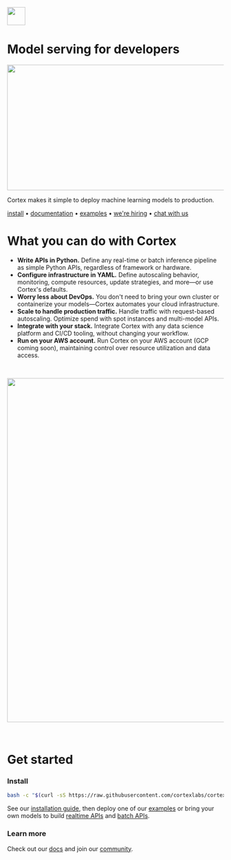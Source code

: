 <!-- Delete on release branches -->
<img src='https://s3-us-west-2.amazonaws.com/cortex-public/logo.png' height='42'>

<br>

# Model serving for developers

<img src="https://uploads-ssl.webflow.com/5f6030ed637ab64288922cff/5f6ba3b8a56985d25e9dfe8b_deploy-cli-p-1080.png" width="537" height="292">

<br>


Cortex makes it simple to deploy machine learning models to production.

<!-- Delete on release branches -->
<!-- CORTEX_VERSION_README_MINOR -->

[install](https://docs.cortex.dev/install) • [documentation](https://docs.cortex.dev) • [examples](https://github.com/cortexlabs/cortex/tree/0.20/examples) • [we're hiring](https://angel.co/cortex-labs-inc/jobs) • [chat with us](https://gitter.im/cortexlabs/cortex)


# What you can do with Cortex

* **Write APIs in Python.** Define any real-time or batch inference pipeline as simple Python APIs, regardless of framework or hardware.
* **Configure infrastructure in YAML.** Define autoscaling behavior, monitoring, compute resources, update strategies, and more—or use Cortex's defaults.
* **Worry less about DevOps.** You don't need to bring your own cluster or containerize your models—Cortex automates your cloud infrastructure.
* **Scale to handle production traffic.** Handle traffic with request-based autoscaling. Optimize spend with spot instances and multi-model APIs.
* **Integrate with your stack.** Integrate Cortex with any data science platform and CI/CD tooling, without changing your workflow.
* **Run on your AWS account.** Run Cortex on your AWS account (GCP coming soon), maintaining control over resource utilization and data access.

<br>
<p align="center"> <img src="https://cortex-gifs.s3-us-west-2.amazonaws.com/final_optimized.gif" width="800"> </p>
<br>

# Get started

### Install

<!-- CORTEX_VERSION_README_MINOR -->
```bash
bash -c "$(curl -sS https://raw.githubusercontent.com/cortexlabs/cortex/0.20/get-cli.sh)"
```

<!-- CORTEX_VERSION_README_MINOR -->
See our [installation guide](https://docs.cortex.dev/install), then deploy one of our [examples](https://github.com/cortexlabs/cortex/tree/0.20/examples) or bring your own models to build [realtime APIs](https://docs.cortex.dev/deployments/realtime-api) and [batch APIs](https://docs.cortex.dev/deployments/batch-api).

### Learn more

Check out our [docs](https://docs.cortex.dev) and join our [community](https://gitter.im/cortexlabs/cortex).
